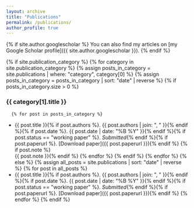 ```yaml
---
layout: archive
title: "Publications"
permalink: /publications/
author_profile: true
---
```


{% if site.author.googlescholar %}
You can also find my articles on [my Google Scholar profile]({{ site.author.googlescholar }}).
{% endif %}

{% if site.publication_category %}
  {% for category in site.publication_category %}
    {% assign posts_in_category = site.publications | where: "category", category[0] %}
    {% assign posts_in_category = posts_in_category | sort: "date" | reverse %}
    {% if posts_in_category.size > 0 %}
### {{ category[1].title }}
      {% for post in posts_in_category %}
- {{ post.title }}{% if post.authors %}. {{ post.authors | join: ", " }}{% endif %}{% if post.date %}. {{ post.date | date: "%B %Y" }}{% endif %}{% if post.status == "working paper" %}. *Submitted*{% endif %}{% if post.paperurl %}. [Download paper]({{ post.paperurl }}){% endif %}
{% if post.note %}  <br> {{ post.note }}{% endif %}
      {% endfor %}
    {% endif %}
  {% endfor %}
{% else %}
  {% assign all_posts = site.publications | sort: "date" | reverse %}
  {% for post in all_posts %}
- {{ post.title }}{% if post.authors %}. {{ post.authors | join: ", " }}{% endif %}{% if post.date %}. {{ post.date | date: "%B %Y" }}{% endif %}{% if post.status == "working paper" %}. *Submitted*{% endif %}{% if post.paperurl %}. [Download paper]({{ post.paperurl }}){% endif %}
  {% endfor %}
{% endif %}
